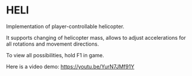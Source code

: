 # HELI

Implementation of player-controllable helicopter.

It supports changing of helicopter mass, allows to adjust accelerations for all rotations and movement directions.

To view all possibilities, hold F1 in game.

Here is a video demo: https://youtu.be/YurN7JMf91Y
